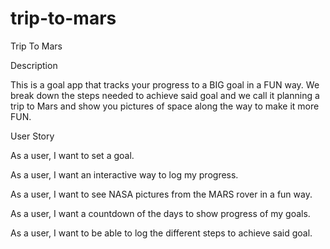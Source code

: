 # trip-to-mars

Trip To Mars

Description

This is a goal app that tracks your progress to a BIG goal in a FUN way. We break down the steps needed to achieve said goal and we call it planning a trip to Mars and show you pictures of space along the way to make it more FUN.

User Story

As a user, I want to set a goal.

As a user, I want an interactive way to log my progress.

As a user, I want to see NASA pictures from the MARS rover in a fun way. 

As a user, I want a countdown of the days to show progress of my goals.

As a user, I want to be able to log the different steps to achieve said goal.


